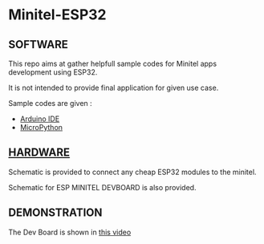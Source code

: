 # Minitel-ESP32

## SOFTWARE

This repo aims at gather helpfull sample codes for Minitel apps development using ESP32.

It is not intended to provide final application for given use case.

Sample codes are given :

* [Arduino IDE](arduino)
* [MicroPython](upython)

## [HARDWARE](hardware)

Schematic is provided to connect any cheap ESP32 modules to the minitel. 

Schematic for ESP MINITEL DEVBOARD is also provided.

## DEMONSTRATION

The Dev Board is shown in [this video](https://youtu.be/iOB85X8F1vI)



